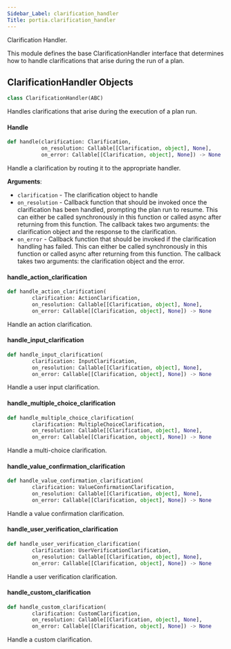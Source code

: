 ```yaml
---
Sidebar_Label: clarification_handler
Title: portia.clarification_handler
---
```


Clarification Handler.

This module defines the base ClarificationHandler interface that determines how to handle
clarifications that arise during the run of a plan.

## ClarificationHandler Objects

```python
class ClarificationHandler(ABC)
```

Handles clarifications that arise during the execution of a plan run.

#### Handle

```python
def handle(clarification: Clarification,
           on_resolution: Callable[[Clarification, object], None],
           on_error: Callable[[Clarification, object], None]) -> None
```

Handle a clarification by routing it to the appropriate handler.

**Arguments**:

- `clarification` - The clarification object to handle
- `on_resolution` - Callback function that should be invoked once the clarification has been
  handled, prompting the plan run to resume. This can either be called synchronously
  in this function or called async after returning from this function. The callback
  takes two arguments: the clarification object and the response to the clarification.
- `on_error` - Callback function that should be invoked if the clarification handling has
  failed. This can either be called synchronously in this function or called async
  after returning from this function. The callback takes two arguments: the
  clarification object and the error.

#### handle\_action\_clarification

```python
def handle_action_clarification(
        clarification: ActionClarification,
        on_resolution: Callable[[Clarification, object], None],
        on_error: Callable[[Clarification, object], None]) -> None
```

Handle an action clarification.

#### handle\_input\_clarification

```python
def handle_input_clarification(
        clarification: InputClarification,
        on_resolution: Callable[[Clarification, object], None],
        on_error: Callable[[Clarification, object], None]) -> None
```

Handle a user input clarification.

#### handle\_multiple\_choice\_clarification

```python
def handle_multiple_choice_clarification(
        clarification: MultipleChoiceClarification,
        on_resolution: Callable[[Clarification, object], None],
        on_error: Callable[[Clarification, object], None]) -> None
```

Handle a multi-choice clarification.

#### handle\_value\_confirmation\_clarification

```python
def handle_value_confirmation_clarification(
        clarification: ValueConfirmationClarification,
        on_resolution: Callable[[Clarification, object], None],
        on_error: Callable[[Clarification, object], None]) -> None
```

Handle a value confirmation clarification.

#### handle\_user\_verification\_clarification

```python
def handle_user_verification_clarification(
        clarification: UserVerificationClarification,
        on_resolution: Callable[[Clarification, object], None],
        on_error: Callable[[Clarification, object], None]) -> None
```

Handle a user verification clarification.

#### handle\_custom\_clarification

```python
def handle_custom_clarification(
        clarification: CustomClarification,
        on_resolution: Callable[[Clarification, object], None],
        on_error: Callable[[Clarification, object], None]) -> None
```

Handle a custom clarification.

